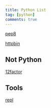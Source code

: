 ```yaml
---
title: Python List
tag: [python]
comments: true
---
```

[pep8](http://pep8.org/)

[httpbin](https://github.com/Runscope/httpbin)

## Not Python
[12factor](https://12factor.net/)

## Tools
[repl](https://repl.it/)
